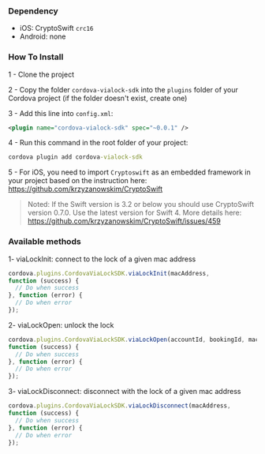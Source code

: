 ### Dependency

* iOS: CryptoSwift `crc16`
* Android: none

### How To Install
1 - Clone the project

2 - Copy the folder `cordova-vialock-sdk` into the `plugins` folder of your Cordova project (if the folder doesn't exist, create one)

3 - Add this line into `config.xml`:
```xml
<plugin name="cordova-vialock-sdk" spec="~0.0.1" />
```

4 - Run this command in the root folder of your project:
```cmd
cordova plugin add cordova-vialock-sdk
```

5 - For iOS, you need to import `Cryptoswift` as an embedded framework in your project based on the instruction here:
https://github.com/krzyzanowskim/CryptoSwift

> Noted: If the Swift version is 3.2 or below you should use CryptoSwift version 0.7.0. Use the latest version for Swift 4. More details here:
https://github.com/krzyzanowskim/CryptoSwift/issues/459

### Available methods

1- viaLockInit: connect to the lock of a given mac address
```javascript
cordova.plugins.CordovaViaLockSDK.viaLockInit(macAddress,
function (success) {
  // Do when success
}, function (error) {
  // Do when error
});
```

2- viaLockOpen: unlock the lock
```javascript
cordova.plugins.CordovaViaLockSDK.viaLockOpen(accountId, bookingId, macAddress, authSecret,
function (success) {
  // Do when success
}, function (error) {
  // Do when error
});
```

3- viaLockDisconnect: disconnect with the lock of a given mac address
```javascript
cordova.plugins.CordovaViaLockSDK.viaLockDisconnect(macAddress,
function (success) {
  // Do when success
}, function (error) {
  // Do when error
});
```
